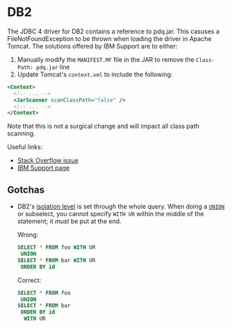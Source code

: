 # DB2

The JDBC 4 driver for DB2 contains a reference to pdq.jar. This casuses a
FileNotFoundException to be thrown when loading the driver in Apache Tomcat. The
solutions offered by IBM Support are to either:
1. Manually modify the `MANIFEST.MF` file in the JAR to remove the `Class-Path:
   pdq.jar` line
2. Update Tomcat's `context.xml` to include the following:
  ```xml
  <Context>
    <!-- ... -->
    <JarScanner scanClassPath="false" />
    <!-- ... -->
  </Context>
  ```
  Note that this is not a surgical change and will impact all class path scanning.

Useful links:
- [Stack Overflow issue](https://stackoverflow.com/q/46367851)
- [IBM Support
  page](https://www.ibm.com/support/pages/javaiofilenotfoundexception-thrown-apache-tomcat-application-server-ibm-data-server-driver-jdbc-and-sqlj)

## Gotchas

- DB2's [isolation
  level](https://www.ibm.com/docs/en/db2/11.5?topic=issues-isolation-levels) is
  set through the whole query. When doing a
  [`UNION`](https://www.ibm.com/docs/en/db2/11.5?topic=operators-union-operator)
  or subselect, you cannot specify `WITH UR` within the middle of the statement;
  it _must_ be put at the end.

  Wrong:
  ```sql 
  SELECT * FROM foo WITH UR
   UNION
  SELECT * FROM bar WITH UR
   ORDER BY id
  ```

  Correct:
  ```sql 
  SELECT * FROM foo
   UNION
  SELECT * FROM bar
   ORDER BY id
    WITH UR
  ```
